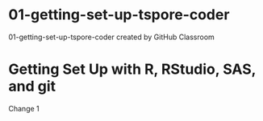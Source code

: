 # 01-getting-set-up-tspore-coder
01-getting-set-up-tspore-coder created by GitHub Classroom
# Getting Set Up with R, RStudio, SAS, and git
Change 1
